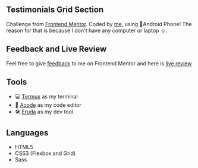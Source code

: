 ## Testimonials Grid Section

Challenge from
[Frontend Mentor](https://www.frontendmentor.io/challenges/testimonials-grid-section-Nnw6J7Un7).
Coded by [me](https://www.frontendmentor.io/profile/vanzasetia), using
📱Android Phone! The reason for that is because I don't have any
computer or laptop ☺️.

## Feedback and Live Review

Feel free to give [feedback](https://www.frontendmentor.io/solutions/testimonials-grid-section-html5-css3-sass-raBPCGSDm) to me on Frontend Mentor and here is
[live review](https://testimonials-grid-section-vs.netlify.app/)

## Tools

- 💻 [Termux](https://f-droid.org/packages/com.termux/) as my terminal
- 📝 [Acode](https://play.google.com/store/apps/details?id=com.foxdebug.acodefree)
  as my code editor
- 🛠️ [Eruda](https://github.com/liriliri/eruda) as my dev tool

## Languages

- HTML5
- CSS3 (Flexbox and Grid)
- Sass
